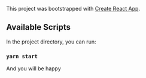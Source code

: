 This project was bootstrapped with [Create React App](https://github.com/facebook/create-react-app).

## Available Scripts

In the project directory, you can run:

### `yarn start`
And you will be happy
